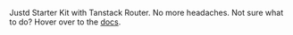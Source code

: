 Justd Starter Kit with Tanstack Router. No more headaches. Not sure what to do? Hover over to the [docs](https://getjustd.com/installation).

